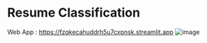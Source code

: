 # Resume Classification
Web App : https://fzqkecahuddrh5u7cxpnsk.streamlit.app
![image](https://github.com/Siddhant1803/Resume_-Classification/assets/127285389/0f867ede-bdc8-4f9a-9cca-736bcf473fe4)
